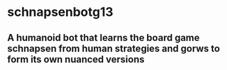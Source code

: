 # schnapsenbotg13
## A humanoid bot that learns the board game schnapsen from human strategies and gorws to form its own nuanced versions
